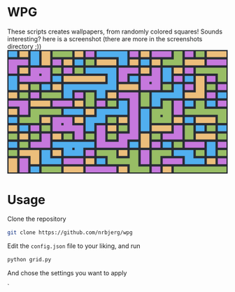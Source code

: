 # WPG
These scripts creates wallpapers, from randomly colored squares! Sounds interesting? here is a screenshot (there are more in the screenshots directory ;)) 
![Screenshot1](/screenshots/without_middles.PNG "Chained together, without middles")
# Usage
Clone the repository

``` sh
git clone https://github.com/nrbjerg/wpg
```
Edit the `config.json` file to your liking, and run 

``` sh
python grid.py
```
And chose the settings you want to apply

`
